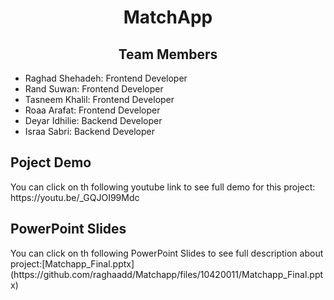 <h1 align="center">MatchApp </h1> 
<h2 align="center"> Team Members </h2> 
<ul>
<li>Raghad Shehadeh: Frontend Developer</li>
<li>Rand Suwan: Frontend Developer</li>
<li>Tasneem Khalil: Frontend Developer</li>
<li>Roaa Arafat: Frontend Developer</li>
<li>Deyar Idhilie: Backend Developer</li>
<li>Israa Sabri: Backend Developer</li>
</ul>

<h2 align="left"> Poject Demo</h2> 
<p> You can click on th following youtube link to see full demo for this project: https://youtu.be/_GQJOI99Mdc</p>

<h2 align="left">PowerPoint Slides</h2> 
<p> You can click on th following PowerPoint Slides to see full description about project:[Matchapp_Final.pptx](https://github.com/raghaadd/Matchapp/files/10420011/Matchapp_Final.pptx)</p>

